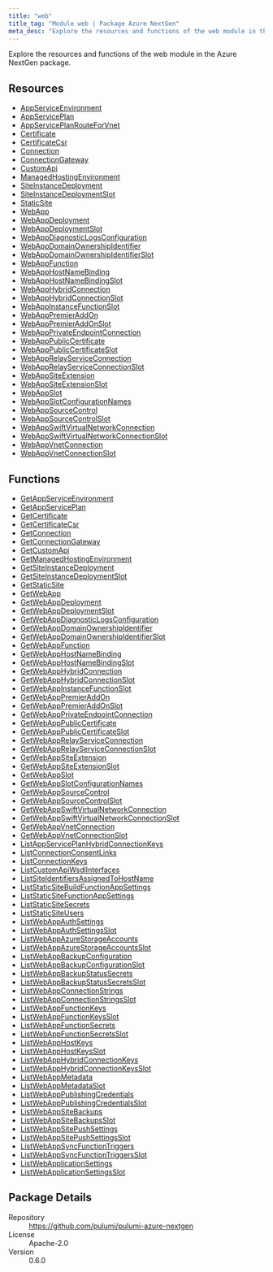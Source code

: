 ```yaml
---
title: "web"
title_tag: "Module web | Package Azure NextGen"
meta_desc: "Explore the resources and functions of the web module in the Azure NextGen package."
---
```


<!-- WARNING: this file was generated by Pulumi Docs Generator. -->
<!-- Do not edit by hand unless you're certain you know what you are doing! -->

Explore the resources and functions of the web module in the Azure NextGen package.

<h2 id="resources">Resources</h2>
<ul class="api">
    <li><a href="appserviceenvironment" title="AppServiceEnvironment"><span class="symbol resource"></span>AppServiceEnvironment</a></li>
    <li><a href="appserviceplan" title="AppServicePlan"><span class="symbol resource"></span>AppServicePlan</a></li>
    <li><a href="appserviceplanrouteforvnet" title="AppServicePlanRouteForVnet"><span class="symbol resource"></span>AppServicePlanRouteForVnet</a></li>
    <li><a href="certificate" title="Certificate"><span class="symbol resource"></span>Certificate</a></li>
    <li><a href="certificatecsr" title="CertificateCsr"><span class="symbol resource"></span>CertificateCsr</a></li>
    <li><a href="connection" title="Connection"><span class="symbol resource"></span>Connection</a></li>
    <li><a href="connectiongateway" title="ConnectionGateway"><span class="symbol resource"></span>ConnectionGateway</a></li>
    <li><a href="customapi" title="CustomApi"><span class="symbol resource"></span>CustomApi</a></li>
    <li><a href="managedhostingenvironment" title="ManagedHostingEnvironment"><span class="symbol resource"></span>ManagedHostingEnvironment</a></li>
    <li><a href="siteinstancedeployment" title="SiteInstanceDeployment"><span class="symbol resource"></span>SiteInstanceDeployment</a></li>
    <li><a href="siteinstancedeploymentslot" title="SiteInstanceDeploymentSlot"><span class="symbol resource"></span>SiteInstanceDeploymentSlot</a></li>
    <li><a href="staticsite" title="StaticSite"><span class="symbol resource"></span>StaticSite</a></li>
    <li><a href="webapp" title="WebApp"><span class="symbol resource"></span>WebApp</a></li>
    <li><a href="webappdeployment" title="WebAppDeployment"><span class="symbol resource"></span>WebAppDeployment</a></li>
    <li><a href="webappdeploymentslot" title="WebAppDeploymentSlot"><span class="symbol resource"></span>WebAppDeploymentSlot</a></li>
    <li><a href="webappdiagnosticlogsconfiguration" title="WebAppDiagnosticLogsConfiguration"><span class="symbol resource"></span>WebAppDiagnosticLogsConfiguration</a></li>
    <li><a href="webappdomainownershipidentifier" title="WebAppDomainOwnershipIdentifier"><span class="symbol resource"></span>WebAppDomainOwnershipIdentifier</a></li>
    <li><a href="webappdomainownershipidentifierslot" title="WebAppDomainOwnershipIdentifierSlot"><span class="symbol resource"></span>WebAppDomainOwnershipIdentifierSlot</a></li>
    <li><a href="webappfunction" title="WebAppFunction"><span class="symbol resource"></span>WebAppFunction</a></li>
    <li><a href="webapphostnamebinding" title="WebAppHostNameBinding"><span class="symbol resource"></span>WebAppHostNameBinding</a></li>
    <li><a href="webapphostnamebindingslot" title="WebAppHostNameBindingSlot"><span class="symbol resource"></span>WebAppHostNameBindingSlot</a></li>
    <li><a href="webapphybridconnection" title="WebAppHybridConnection"><span class="symbol resource"></span>WebAppHybridConnection</a></li>
    <li><a href="webapphybridconnectionslot" title="WebAppHybridConnectionSlot"><span class="symbol resource"></span>WebAppHybridConnectionSlot</a></li>
    <li><a href="webappinstancefunctionslot" title="WebAppInstanceFunctionSlot"><span class="symbol resource"></span>WebAppInstanceFunctionSlot</a></li>
    <li><a href="webapppremieraddon" title="WebAppPremierAddOn"><span class="symbol resource"></span>WebAppPremierAddOn</a></li>
    <li><a href="webapppremieraddonslot" title="WebAppPremierAddOnSlot"><span class="symbol resource"></span>WebAppPremierAddOnSlot</a></li>
    <li><a href="webappprivateendpointconnection" title="WebAppPrivateEndpointConnection"><span class="symbol resource"></span>WebAppPrivateEndpointConnection</a></li>
    <li><a href="webapppubliccertificate" title="WebAppPublicCertificate"><span class="symbol resource"></span>WebAppPublicCertificate</a></li>
    <li><a href="webapppubliccertificateslot" title="WebAppPublicCertificateSlot"><span class="symbol resource"></span>WebAppPublicCertificateSlot</a></li>
    <li><a href="webapprelayserviceconnection" title="WebAppRelayServiceConnection"><span class="symbol resource"></span>WebAppRelayServiceConnection</a></li>
    <li><a href="webapprelayserviceconnectionslot" title="WebAppRelayServiceConnectionSlot"><span class="symbol resource"></span>WebAppRelayServiceConnectionSlot</a></li>
    <li><a href="webappsiteextension" title="WebAppSiteExtension"><span class="symbol resource"></span>WebAppSiteExtension</a></li>
    <li><a href="webappsiteextensionslot" title="WebAppSiteExtensionSlot"><span class="symbol resource"></span>WebAppSiteExtensionSlot</a></li>
    <li><a href="webappslot" title="WebAppSlot"><span class="symbol resource"></span>WebAppSlot</a></li>
    <li><a href="webappslotconfigurationnames" title="WebAppSlotConfigurationNames"><span class="symbol resource"></span>WebAppSlotConfigurationNames</a></li>
    <li><a href="webappsourcecontrol" title="WebAppSourceControl"><span class="symbol resource"></span>WebAppSourceControl</a></li>
    <li><a href="webappsourcecontrolslot" title="WebAppSourceControlSlot"><span class="symbol resource"></span>WebAppSourceControlSlot</a></li>
    <li><a href="webappswiftvirtualnetworkconnection" title="WebAppSwiftVirtualNetworkConnection"><span class="symbol resource"></span>WebAppSwiftVirtualNetworkConnection</a></li>
    <li><a href="webappswiftvirtualnetworkconnectionslot" title="WebAppSwiftVirtualNetworkConnectionSlot"><span class="symbol resource"></span>WebAppSwiftVirtualNetworkConnectionSlot</a></li>
    <li><a href="webappvnetconnection" title="WebAppVnetConnection"><span class="symbol resource"></span>WebAppVnetConnection</a></li>
    <li><a href="webappvnetconnectionslot" title="WebAppVnetConnectionSlot"><span class="symbol resource"></span>WebAppVnetConnectionSlot</a></li>
</ul>

<h2 id="functions">Functions</h2>
<ul class="api">
    <li><a href="getappserviceenvironment" title="GetAppServiceEnvironment"><span class="symbol function"></span>GetAppServiceEnvironment</a></li>
    <li><a href="getappserviceplan" title="GetAppServicePlan"><span class="symbol function"></span>GetAppServicePlan</a></li>
    <li><a href="getcertificate" title="GetCertificate"><span class="symbol function"></span>GetCertificate</a></li>
    <li><a href="getcertificatecsr" title="GetCertificateCsr"><span class="symbol function"></span>GetCertificateCsr</a></li>
    <li><a href="getconnection" title="GetConnection"><span class="symbol function"></span>GetConnection</a></li>
    <li><a href="getconnectiongateway" title="GetConnectionGateway"><span class="symbol function"></span>GetConnectionGateway</a></li>
    <li><a href="getcustomapi" title="GetCustomApi"><span class="symbol function"></span>GetCustomApi</a></li>
    <li><a href="getmanagedhostingenvironment" title="GetManagedHostingEnvironment"><span class="symbol function"></span>GetManagedHostingEnvironment</a></li>
    <li><a href="getsiteinstancedeployment" title="GetSiteInstanceDeployment"><span class="symbol function"></span>GetSiteInstanceDeployment</a></li>
    <li><a href="getsiteinstancedeploymentslot" title="GetSiteInstanceDeploymentSlot"><span class="symbol function"></span>GetSiteInstanceDeploymentSlot</a></li>
    <li><a href="getstaticsite" title="GetStaticSite"><span class="symbol function"></span>GetStaticSite</a></li>
    <li><a href="getwebapp" title="GetWebApp"><span class="symbol function"></span>GetWebApp</a></li>
    <li><a href="getwebappdeployment" title="GetWebAppDeployment"><span class="symbol function"></span>GetWebAppDeployment</a></li>
    <li><a href="getwebappdeploymentslot" title="GetWebAppDeploymentSlot"><span class="symbol function"></span>GetWebAppDeploymentSlot</a></li>
    <li><a href="getwebappdiagnosticlogsconfiguration" title="GetWebAppDiagnosticLogsConfiguration"><span class="symbol function"></span>GetWebAppDiagnosticLogsConfiguration</a></li>
    <li><a href="getwebappdomainownershipidentifier" title="GetWebAppDomainOwnershipIdentifier"><span class="symbol function"></span>GetWebAppDomainOwnershipIdentifier</a></li>
    <li><a href="getwebappdomainownershipidentifierslot" title="GetWebAppDomainOwnershipIdentifierSlot"><span class="symbol function"></span>GetWebAppDomainOwnershipIdentifierSlot</a></li>
    <li><a href="getwebappfunction" title="GetWebAppFunction"><span class="symbol function"></span>GetWebAppFunction</a></li>
    <li><a href="getwebapphostnamebinding" title="GetWebAppHostNameBinding"><span class="symbol function"></span>GetWebAppHostNameBinding</a></li>
    <li><a href="getwebapphostnamebindingslot" title="GetWebAppHostNameBindingSlot"><span class="symbol function"></span>GetWebAppHostNameBindingSlot</a></li>
    <li><a href="getwebapphybridconnection" title="GetWebAppHybridConnection"><span class="symbol function"></span>GetWebAppHybridConnection</a></li>
    <li><a href="getwebapphybridconnectionslot" title="GetWebAppHybridConnectionSlot"><span class="symbol function"></span>GetWebAppHybridConnectionSlot</a></li>
    <li><a href="getwebappinstancefunctionslot" title="GetWebAppInstanceFunctionSlot"><span class="symbol function"></span>GetWebAppInstanceFunctionSlot</a></li>
    <li><a href="getwebapppremieraddon" title="GetWebAppPremierAddOn"><span class="symbol function"></span>GetWebAppPremierAddOn</a></li>
    <li><a href="getwebapppremieraddonslot" title="GetWebAppPremierAddOnSlot"><span class="symbol function"></span>GetWebAppPremierAddOnSlot</a></li>
    <li><a href="getwebappprivateendpointconnection" title="GetWebAppPrivateEndpointConnection"><span class="symbol function"></span>GetWebAppPrivateEndpointConnection</a></li>
    <li><a href="getwebapppubliccertificate" title="GetWebAppPublicCertificate"><span class="symbol function"></span>GetWebAppPublicCertificate</a></li>
    <li><a href="getwebapppubliccertificateslot" title="GetWebAppPublicCertificateSlot"><span class="symbol function"></span>GetWebAppPublicCertificateSlot</a></li>
    <li><a href="getwebapprelayserviceconnection" title="GetWebAppRelayServiceConnection"><span class="symbol function"></span>GetWebAppRelayServiceConnection</a></li>
    <li><a href="getwebapprelayserviceconnectionslot" title="GetWebAppRelayServiceConnectionSlot"><span class="symbol function"></span>GetWebAppRelayServiceConnectionSlot</a></li>
    <li><a href="getwebappsiteextension" title="GetWebAppSiteExtension"><span class="symbol function"></span>GetWebAppSiteExtension</a></li>
    <li><a href="getwebappsiteextensionslot" title="GetWebAppSiteExtensionSlot"><span class="symbol function"></span>GetWebAppSiteExtensionSlot</a></li>
    <li><a href="getwebappslot" title="GetWebAppSlot"><span class="symbol function"></span>GetWebAppSlot</a></li>
    <li><a href="getwebappslotconfigurationnames" title="GetWebAppSlotConfigurationNames"><span class="symbol function"></span>GetWebAppSlotConfigurationNames</a></li>
    <li><a href="getwebappsourcecontrol" title="GetWebAppSourceControl"><span class="symbol function"></span>GetWebAppSourceControl</a></li>
    <li><a href="getwebappsourcecontrolslot" title="GetWebAppSourceControlSlot"><span class="symbol function"></span>GetWebAppSourceControlSlot</a></li>
    <li><a href="getwebappswiftvirtualnetworkconnection" title="GetWebAppSwiftVirtualNetworkConnection"><span class="symbol function"></span>GetWebAppSwiftVirtualNetworkConnection</a></li>
    <li><a href="getwebappswiftvirtualnetworkconnectionslot" title="GetWebAppSwiftVirtualNetworkConnectionSlot"><span class="symbol function"></span>GetWebAppSwiftVirtualNetworkConnectionSlot</a></li>
    <li><a href="getwebappvnetconnection" title="GetWebAppVnetConnection"><span class="symbol function"></span>GetWebAppVnetConnection</a></li>
    <li><a href="getwebappvnetconnectionslot" title="GetWebAppVnetConnectionSlot"><span class="symbol function"></span>GetWebAppVnetConnectionSlot</a></li>
    <li><a href="listappserviceplanhybridconnectionkeys" title="ListAppServicePlanHybridConnectionKeys"><span class="symbol function"></span>ListAppServicePlanHybridConnectionKeys</a></li>
    <li><a href="listconnectionconsentlinks" title="ListConnectionConsentLinks"><span class="symbol function"></span>ListConnectionConsentLinks</a></li>
    <li><a href="listconnectionkeys" title="ListConnectionKeys"><span class="symbol function"></span>ListConnectionKeys</a></li>
    <li><a href="listcustomapiwsdlinterfaces" title="ListCustomApiWsdlInterfaces"><span class="symbol function"></span>ListCustomApiWsdlInterfaces</a></li>
    <li><a href="listsiteidentifiersassignedtohostname" title="ListSiteIdentifiersAssignedToHostName"><span class="symbol function"></span>ListSiteIdentifiersAssignedToHostName</a></li>
    <li><a href="liststaticsitebuildfunctionappsettings" title="ListStaticSiteBuildFunctionAppSettings"><span class="symbol function"></span>ListStaticSiteBuildFunctionAppSettings</a></li>
    <li><a href="liststaticsitefunctionappsettings" title="ListStaticSiteFunctionAppSettings"><span class="symbol function"></span>ListStaticSiteFunctionAppSettings</a></li>
    <li><a href="liststaticsitesecrets" title="ListStaticSiteSecrets"><span class="symbol function"></span>ListStaticSiteSecrets</a></li>
    <li><a href="liststaticsiteusers" title="ListStaticSiteUsers"><span class="symbol function"></span>ListStaticSiteUsers</a></li>
    <li><a href="listwebappauthsettings" title="ListWebAppAuthSettings"><span class="symbol function"></span>ListWebAppAuthSettings</a></li>
    <li><a href="listwebappauthsettingsslot" title="ListWebAppAuthSettingsSlot"><span class="symbol function"></span>ListWebAppAuthSettingsSlot</a></li>
    <li><a href="listwebappazurestorageaccounts" title="ListWebAppAzureStorageAccounts"><span class="symbol function"></span>ListWebAppAzureStorageAccounts</a></li>
    <li><a href="listwebappazurestorageaccountsslot" title="ListWebAppAzureStorageAccountsSlot"><span class="symbol function"></span>ListWebAppAzureStorageAccountsSlot</a></li>
    <li><a href="listwebappbackupconfiguration" title="ListWebAppBackupConfiguration"><span class="symbol function"></span>ListWebAppBackupConfiguration</a></li>
    <li><a href="listwebappbackupconfigurationslot" title="ListWebAppBackupConfigurationSlot"><span class="symbol function"></span>ListWebAppBackupConfigurationSlot</a></li>
    <li><a href="listwebappbackupstatussecrets" title="ListWebAppBackupStatusSecrets"><span class="symbol function"></span>ListWebAppBackupStatusSecrets</a></li>
    <li><a href="listwebappbackupstatussecretsslot" title="ListWebAppBackupStatusSecretsSlot"><span class="symbol function"></span>ListWebAppBackupStatusSecretsSlot</a></li>
    <li><a href="listwebappconnectionstrings" title="ListWebAppConnectionStrings"><span class="symbol function"></span>ListWebAppConnectionStrings</a></li>
    <li><a href="listwebappconnectionstringsslot" title="ListWebAppConnectionStringsSlot"><span class="symbol function"></span>ListWebAppConnectionStringsSlot</a></li>
    <li><a href="listwebappfunctionkeys" title="ListWebAppFunctionKeys"><span class="symbol function"></span>ListWebAppFunctionKeys</a></li>
    <li><a href="listwebappfunctionkeysslot" title="ListWebAppFunctionKeysSlot"><span class="symbol function"></span>ListWebAppFunctionKeysSlot</a></li>
    <li><a href="listwebappfunctionsecrets" title="ListWebAppFunctionSecrets"><span class="symbol function"></span>ListWebAppFunctionSecrets</a></li>
    <li><a href="listwebappfunctionsecretsslot" title="ListWebAppFunctionSecretsSlot"><span class="symbol function"></span>ListWebAppFunctionSecretsSlot</a></li>
    <li><a href="listwebapphostkeys" title="ListWebAppHostKeys"><span class="symbol function"></span>ListWebAppHostKeys</a></li>
    <li><a href="listwebapphostkeysslot" title="ListWebAppHostKeysSlot"><span class="symbol function"></span>ListWebAppHostKeysSlot</a></li>
    <li><a href="listwebapphybridconnectionkeys" title="ListWebAppHybridConnectionKeys"><span class="symbol function"></span>ListWebAppHybridConnectionKeys</a></li>
    <li><a href="listwebapphybridconnectionkeysslot" title="ListWebAppHybridConnectionKeysSlot"><span class="symbol function"></span>ListWebAppHybridConnectionKeysSlot</a></li>
    <li><a href="listwebappmetadata" title="ListWebAppMetadata"><span class="symbol function"></span>ListWebAppMetadata</a></li>
    <li><a href="listwebappmetadataslot" title="ListWebAppMetadataSlot"><span class="symbol function"></span>ListWebAppMetadataSlot</a></li>
    <li><a href="listwebapppublishingcredentials" title="ListWebAppPublishingCredentials"><span class="symbol function"></span>ListWebAppPublishingCredentials</a></li>
    <li><a href="listwebapppublishingcredentialsslot" title="ListWebAppPublishingCredentialsSlot"><span class="symbol function"></span>ListWebAppPublishingCredentialsSlot</a></li>
    <li><a href="listwebappsitebackups" title="ListWebAppSiteBackups"><span class="symbol function"></span>ListWebAppSiteBackups</a></li>
    <li><a href="listwebappsitebackupsslot" title="ListWebAppSiteBackupsSlot"><span class="symbol function"></span>ListWebAppSiteBackupsSlot</a></li>
    <li><a href="listwebappsitepushsettings" title="ListWebAppSitePushSettings"><span class="symbol function"></span>ListWebAppSitePushSettings</a></li>
    <li><a href="listwebappsitepushsettingsslot" title="ListWebAppSitePushSettingsSlot"><span class="symbol function"></span>ListWebAppSitePushSettingsSlot</a></li>
    <li><a href="listwebappsyncfunctiontriggers" title="ListWebAppSyncFunctionTriggers"><span class="symbol function"></span>ListWebAppSyncFunctionTriggers</a></li>
    <li><a href="listwebappsyncfunctiontriggersslot" title="ListWebAppSyncFunctionTriggersSlot"><span class="symbol function"></span>ListWebAppSyncFunctionTriggersSlot</a></li>
    <li><a href="listwebapplicationsettings" title="ListWebApplicationSettings"><span class="symbol function"></span>ListWebApplicationSettings</a></li>
    <li><a href="listwebapplicationsettingsslot" title="ListWebApplicationSettingsSlot"><span class="symbol function"></span>ListWebApplicationSettingsSlot</a></li>
</ul>

<h2 id="package-details">Package Details</h2>
<dl class="package-details">
	<dt>Repository</dt>
	<dd><a href="https://github.com/pulumi/pulumi-azure-nextgen">https://github.com/pulumi/pulumi-azure-nextgen</a></dd>
	<dt>License</dt>
	<dd>Apache-2.0</dd>
	<dt>Version</dt>
	<dd>0.6.0</dd>
</dl>




